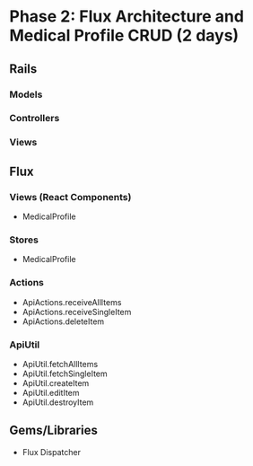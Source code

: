 # Phase 2: Flux Architecture and Medical Profile CRUD (2 days)

## Rails
### Models

### Controllers

### Views

## Flux
### Views (React Components)
* MedicalProfile

### Stores
* MedicalProfile

### Actions
* ApiActions.receiveAllItems
* ApiActions.receiveSingleItem
* ApiActions.deleteItem

### ApiUtil
* ApiUtil.fetchAllItems
* ApiUtil.fetchSingleItem
* ApiUtil.createItem
* ApiUtil.editItem
* ApiUtil.destroyItem

## Gems/Libraries
* Flux Dispatcher
